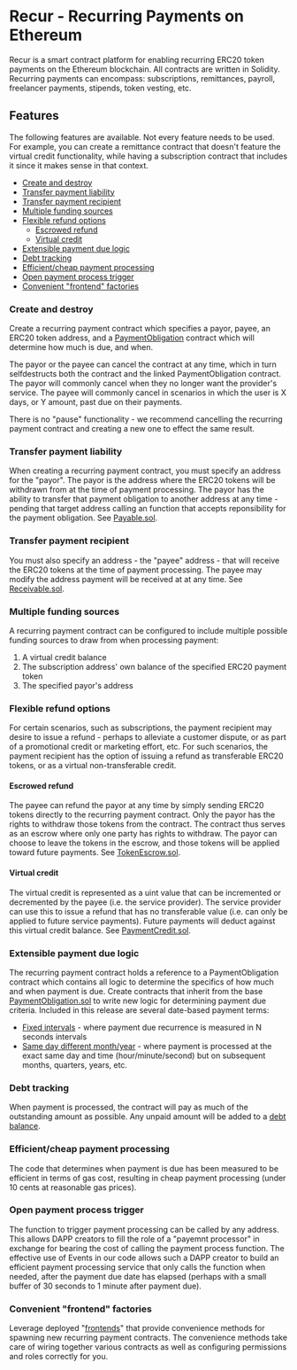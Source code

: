 # Recur - Recurring Payments on Ethereum
Recur is a smart contract platform for enabling recurring ERC20 token payments on the Ethereum blockchain.  All contracts are written in Solidity.  Recurring payments can encompass: subscriptions, remittances, payroll, freelancer payments, stipends, token vesting, etc.

## Features
The following features are available.  Not every feature needs to be used.  For example, you can create a remittance contract that doesn't feature the virtual credit functionality, while having a subscription contract that includes it since it makes sense in that context.

- [Create and destroy](#create-and-destroy)
- [Transfer payment liability](#transfer-payment-liability)
- [Transfer payment recipient](#transfer-payment-recipient)
- [Multiple funding sources](#multiple-funding-sources)
- [Flexible refund options](#flexible-refund-options)
  - [Escrowed refund](#escrowed-refund)
  - [Virtual credit](#virtual-credit)
- [Extensible payment due logic](#extensible-payment-due-logic)
- [Debt tracking](#debt-tracking)
- [Efficient/cheap payment processing](#efficient/cheap-payment-processing)
- [Open payment process trigger](#open-payment-process-trigger)
- [Convenient "frontend" factories](#convenient-"frontend"-factories)

### Create and destroy
Create a recurring payment contract which specifies a payor, payee, an ERC20 token address, and a [PaymentObligation](contracts/terms/PaymentObligation.sol) contract which will determine how much is due, and when.  

The payor or the payee can cancel the contract at any time, which in turn selfdestructs both the contract and the linked PaymentObligation contract.  The payor will commonly cancel when they no longer want the provider's service.  The payee will commonly cancel in scenarios in which the user is X days, or Y amount, past due on their payments.

There is no "pause" functionality - we recommend cancelling the recurring payment contract and creating a new one to effect the same result.

### Transfer payment liability
When creating a recurring payment contract, you must specify an address for the "payor".  The payor is the address where the ERC20 tokens will be withdrawn from at the time of payment processing.  The payor has the ability to transfer that payment obligation to another address at any time - pending that target address calling an function that accepts reponsibility for the payment obligation.  See [Payable.sol](contracts/accounts/Payable.sol).

### Transfer payment recipient
You must also specify an address - the "payee" address - that will receive the ERC20 tokens at the time of payment processing.  The payee may modify the address payment will be received at at any time.  See [Receivable.sol](contracts/accounts/Receivable.sol).

### Multiple funding sources
A recurring payment contract can be configured to include multiple possible funding sources to draw from when processing payment:
1. A virtual credit balance
2. The subscription address' own balance of the specified ERC20 payment token
3. The specified payor's address

### Flexible refund options
For certain scenarios, such as subscriptions, the payment recipient may desire to issue a refund - perhaps to alleviate a customer dispute, or as part of a promotional credit or marketing effort, etc.  For such scenarios, the payment recipient has the option of issuing a refund as transferable ERC20 tokens, or as a virtual non-transferable credit.

#### Escrowed refund
The payee can refund the payor at any time by simply sending ERC20 tokens directly to the recurring payment contract.  Only the payor has the rights to withdraw those tokens from the contract.  The contract thus serves as an escrow where only one party has rights to withdraw.  The payor can choose to leave the tokens in the escrow, and those tokens will be applied toward future payments.  See [TokenEscrow.sol](contracts/payment/escrow/TokenEscrow.sol).

#### Virtual credit
The virtual credit is represented as a uint value that can be incremented or decremented by the payee (i.e. the service provider).  The service provider can use this to issue a refund that has no transferable value (i.e. can only be applied to future service payments).  Future payments will deduct against this virtual credit balance.  See [PaymentCredit.sol](contracts/payment/balances/PaymentCredit.sol).

### Extensible payment due logic
The recurring payment contract holds a reference to a PaymentObligation contract which contains all logic to determine the specifics of how much and when payment is due.  Create contracts that inherit from the base [PaymentObligation.sol](contracts/terms/PaymentObligation.sol) to write new logic for determining payment due criteria.  Included in this release are several date-based payment terms:
- [Fixed intervals](contracts/terms/datetime/Seconds.sol) - where payment due recurrence is measured in N seconds intervals
- [Same day different month/year](contracts/terms/datetime/FixedDate.sol) - where payment is processed at the exact same day and time (hour/minute/second) but on subsequent months, quarters, years, etc.

### Debt tracking
When payment is processed, the contract will pay as much of the outstanding amount as possible.  Any unpaid amount will be added to a [debt balance](contracts/payment/balances/PaymentDebt.sol).

### Efficient/cheap payment processing
The code that determines when payment is due has been measured to be efficient in terms of gas cost, resulting in cheap payment processing (under 10 cents at reasonable gas prices).

### Open payment process trigger
The function to trigger payment processing can be called by any address.  This allows DAPP creators to fill the role of a "payemnt processor" in exchange for bearing the cost of calling the payment process function.  The effective use of Events in our code allows such a DAPP creator to build an efficient payment processing service that only calls the function when needed, after the payment due date has elapsed (perhaps with a small buffer of 30 seconds to 1 minute after payment due).

### Convenient "frontend" factories
Leverage deployed "[frontends](contracts/frontend/SubscriptionFrontEnd.sol)" that provide convenience methods for spawning new recurring payment contracts.  The convenience methods take care of wiring together various contracts as well as configuring permissions and roles correctly for you.
